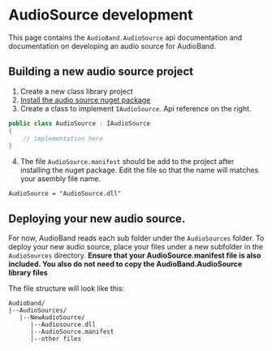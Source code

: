 # AudioSource development
This page contains the `AudioBand.AudioSource` api documentation and documentation on developing an audio source for AudioBand.


## Building a new audio source project
1. Create a new class library project
2. [Install the audio source nuget package](https://www.nuget.org/packages/svr333.AudioBand.AudioSource/)
3. Create a class to implement `IAudioSource`. Api reference on the right.
```cs
public class AudioSource : IAudioSource
{
    // implementation here
}
```
4. The file `AudioSource.manifest` should be add to the project after installing the nuget package. Edit the file so that the name will matches your asembly file name.
```
AudioSource = "AudioSource.dll"
```

## Deploying your new audio source.
For now, AudioBand reads each sub folder under the `AudioSources` folder. To deploy your new audio source, place your files under a new subfolder in the `AudioSources` directory. **Ensure that your AudioSource.manifest file is also included. You also do not need to copy the AudioBand.AudioSource library files**

The file structure will look like this:
```
Audioband/
|--AudioSources/
   |--NewAudioSource/
      |--Audiosource.dll
      |--AudioSource.manifest
      |--other files
```
